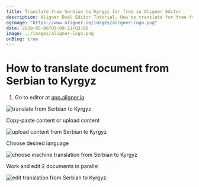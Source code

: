 ```yaml
---
title: Translate from Serbian to Kyrgyz for free in Aligner Editor
description: Aligner Dual Editor Tutorial. How to translate for free from Serbian to Kyrgyz. Aligner is multilingual document management platform. 
ogImage: "https://www.aligner.io/images/aligner-logo.png"
date: 2020-05-06T07:09:21+03:00
image: ../images/aligner-logo.png
onBlog: true
---
```


# How to translate document from Serbian to Kyrgyz

1. Go to editor at [app.aligner.io](https://app.aligner.io "Aligner App web page")

![translate from Serbian to Kyrgyz](../aligner-blank-editor.png "translate from Serbian to Kyrgyz")

Copy-paste content or upload content

![upload content from Serbian to Kyrgyz](../aligner-uploaded-document.png "upload content from Serbian to Kyrgyz")

Choose desired language

![choose machine translation from Serbian to Kyrgyz](../aligner-language-dropdown.png "choose machine translation from Serbian to Kyrgyz")

Work and edit 2 documents in parallel

![edit translation from Serbian to Kyrgyz](../aligner-double-sitded-editor.png "edit translation from Serbian to Kyrgyz")

